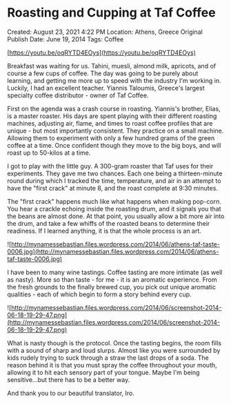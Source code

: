 # Roasting and Cupping at Taf Coffee

Created: August 23, 2021 4:22 PM
Location: Athens, Greece
Original Publish Date: June 19, 2014
Tags: Coffee

[https://youtu.be/oqRYTD4EOys](https://youtu.be/oqRYTD4EOys)

Breakfast was waiting for us. Tahini, muesli, almond milk, apricots, and of course a few cups of coffee. The day was going to be purely about learning, and getting me more up to speed with the industry I'm working in. Luckily, I had an excellent teacher. Yiannis Taloumis, Greece's largest specialty coffee distributor - owner of Taf Coffee.

First on the agenda was a crash course in roasting. Yiannis's brother, Elias, is a master roaster. His days are spent playing with their different roasting machines, adjusting air, flame, and times to roast coffee profiles that are unique - but most importantly consistent. They practice on a small machine. Allowing them to experiment with only a few hundred grams of the green coffee at a time. Once confident though they move to the big boys, and will roast up to 50-kilos at a time.

I got to play with the little guy. A 300-gram roaster that Taf uses for their experiments. They gave me two chances. Each one being a thirteen-minute round during which I tracked the time, temperature, and air in an attempt to have the "first crack" at minute 8, and the roast complete at 9:30 minutes.

The "first crack" happens much like what happens when making pop-corn. You hear a crackle echoing inside the roasting drum, and it signals you that the beans are almost done. At that point, you usually allow a bit more air into the drum, and take a few whiffs of the roasted beans to determine their readiness. If I learned anything, it is that the whole process is an art.

![http://mynamessebastian.files.wordpress.com/2014/06/athens-taf-taste-0006.jpg](http://mynamessebastian.files.wordpress.com/2014/06/athens-taf-taste-0006.jpg)

I have been to many wine tastings. Coffee tasting are more intimate (as well as nasty). More so than taste - for me - it is an aromatic experience. From the fresh grounds to the finally brewed cup, you pick out unique aromatic qualities - each of which begin to form a story behind every cup.

![http://mynamessebastian.files.wordpress.com/2014/06/screenshot-2014-06-18-19-29-47.png](http://mynamessebastian.files.wordpress.com/2014/06/screenshot-2014-06-18-19-29-47.png)

What is nasty though is the protocol. Once the tasting begins, the room fills with a sound of sharp and loud slurps. Almost like you were surrounded by kids rudely trying to suck through a straw the last drops of a soda. The reason behind it is that you must spray the coffee throughout your mouth, allowing it to hit each sensory part of your tongue. Maybe I'm being sensitive...but there has to be a better way.

And thank you to our beautiful translator, Iro.